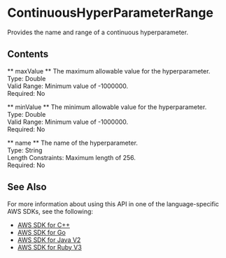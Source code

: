 # ContinuousHyperParameterRange<a name="API_ContinuousHyperParameterRange"></a>

Provides the name and range of a continuous hyperparameter\.

## Contents<a name="API_ContinuousHyperParameterRange_Contents"></a>

 ** maxValue **   <a name="personalize-Type-ContinuousHyperParameterRange-maxValue"></a>
The maximum allowable value for the hyperparameter\.  
Type: Double  
Valid Range: Minimum value of \-1000000\.  
Required: No

 ** minValue **   <a name="personalize-Type-ContinuousHyperParameterRange-minValue"></a>
The minimum allowable value for the hyperparameter\.  
Type: Double  
Valid Range: Minimum value of \-1000000\.  
Required: No

 ** name **   <a name="personalize-Type-ContinuousHyperParameterRange-name"></a>
The name of the hyperparameter\.  
Type: String  
Length Constraints: Maximum length of 256\.  
Required: No

## See Also<a name="API_ContinuousHyperParameterRange_SeeAlso"></a>

For more information about using this API in one of the language\-specific AWS SDKs, see the following:
+  [ AWS SDK for C\+\+](https://docs.aws.amazon.com/goto/SdkForCpp/personalize-2018-05-22/ContinuousHyperParameterRange) 
+  [ AWS SDK for Go](https://docs.aws.amazon.com/goto/SdkForGoV1/personalize-2018-05-22/ContinuousHyperParameterRange) 
+  [ AWS SDK for Java V2](https://docs.aws.amazon.com/goto/SdkForJavaV2/personalize-2018-05-22/ContinuousHyperParameterRange) 
+  [ AWS SDK for Ruby V3](https://docs.aws.amazon.com/goto/SdkForRubyV3/personalize-2018-05-22/ContinuousHyperParameterRange) 